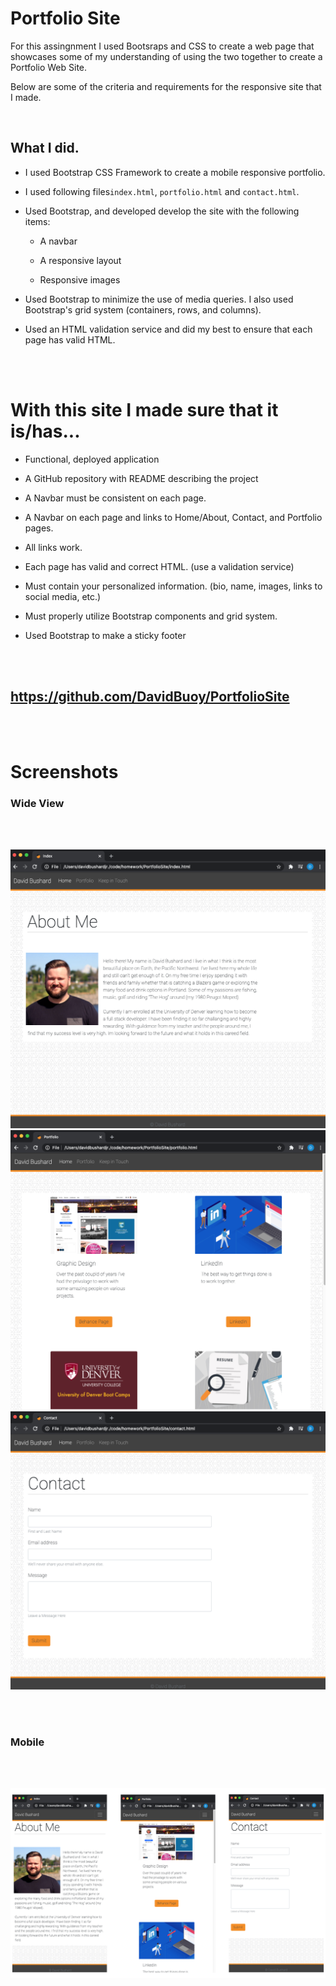 # Portfolio Site

For this assingnment I used Bootsraps and CSS to create a web page that showcases some of my understanding of using the two together to create a Portfolio Web Site.

Below are some of the criteria and requirements for the responsive site that I made. 

<br>

## What I did.
* I used Bootstrap CSS Framework to create a mobile responsive portfolio.

* I used following files`index.html`, `portfolio.html` and `contact.html`.

* Used Bootstrap, and developed develop the site with the following items:

   * A navbar

   * A responsive layout

   * Responsive images

* Used Bootstrap to minimize the use of media queries. I also used Bootstrap's grid system (containers, rows, and columns).

* Used an HTML validation service and did my best to ensure that each page has valid HTML.

<br>
<br>

# With this site I made sure that it is/has...

* Functional, deployed application

* A GitHub repository with README describing the project

* A Navbar must be consistent on each page.

* A Navbar on each page and links to Home/About, Contact, and Portfolio pages.

* All links work.

* Each page has valid and correct HTML. (use a validation service)

* Must contain your personalized information. (bio, name, images, links to social media, etc.)

* Must properly utilize Bootstrap components and grid system.

* Used Bootstrap to make a sticky footer 


<br>
<br>

##  https://github.com/DavidBuoy/PortfolioSite
<br>
<br>

# Screenshots
### Wide View

<br>
<br>

![](screenshots/SS-AboutMe.png)
![](screenshots/SS-Portfolio.png)
![](screenshots/SS-Contact.png)

<br>
<br>

### Mobile

<br>
<br>

![](screenshots/SS-All.png)